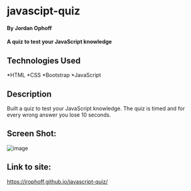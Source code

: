 # javascipt-quiz

#### By Jordan Ophoff

#### A quiz to test your JavaScript knowledge

## Technologies Used

*HTML
*CSS
*Bootstrap
*JavaScript


## Description

Built a quiz to test your JavaScript knowledge. The quiz is timed and for every wrong answer you lose 10 seconds.

## Screen Shot:

![image](https://user-images.githubusercontent.com/90431294/139619585-180016f1-50b7-450f-8e58-18e8944c2e72.png)


## Link to site:

https://jrophoff.github.io/javascript-quiz/
